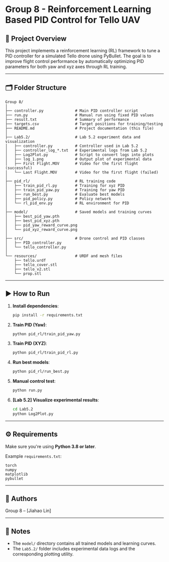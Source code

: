 # Group 8 - Reinforcement Learning Based PID Control for Tello UAV

## 📌 Project Overview

This project implements a reinforcement learning (RL) framework to tune a PID controller for a simulated Tello drone using PyBullet. The goal is to improve flight control performance by automatically optimizing PID parameters for both yaw and xyz axes through RL training.

---

## 🗂️ Folder Structure

```
Group 8/
│
├── controller.py              # Main PID controller script
├── run.py                     # Manual run using fixed PID values
├── result.txt                 # Summary of performance
├── targets.csv                # Target positions for training/testing
├── README.md                  # Project documentation (this file)
│
├── Lab5.2/                    # Lab 5.2 experiment data and visualization
│   ├── controller.py          # Controller used in Lab 5.2
│   ├── controller_log_*.txt   # Experimental logs from Lab 5.2
│   ├── Log2Plot.py            # Script to convert logs into plots
│   ├── log_1.png              # Output plot of experimental data
│   ├── First Flight.MOV       # Video for the first flight (successful)
│   └── Last Flight.MOV        # Video for the first flight (failed)
│
├── pid_rl/                    # RL training code
│   ├── train_pid_rl.py        # Training for xyz PID
│   ├── train_pid_yaw.py       # Training for yaw PID
│   ├── run_best.py            # Evaluate best models
│   ├── pid_policy.py          # Policy network
│   └── rl_pid_env.py          # RL environment for PID
│
├── model/                     # Saved models and training curves
│   ├── best_pid_yaw.pth
│   ├── best_pid_xyz.pth
│   ├── pid_yaw_reward_curve.png
│   └── pid_xyz_reward_curve.png
│
├── src/                       # Drone control and PID classes
│   ├── PID_controller.py
│   └── tello_controller.py
│
└── resources/                 # URDF and mesh files
    ├── tello.urdf
    ├── tello_cover.stl
    ├── tello_v2.stl
    └── prop.stl
```

---

## ▶️ How to Run

1. **Install dependencies**:
   ```bash
   pip install -r requirements.txt
   ```

2. **Train PID (Yaw)**:
   ```bash
   python pid_rl/train_pid_yaw.py
   ```

3. **Train PID (XYZ)**:
   ```bash
   python pid_rl/train_pid_rl.py
   ```

4. **Run best models**:
   ```bash
   python pid_rl/run_best.py
   ```

5. **Manual control test**:
   ```bash
   python run.py
   ```

6. **[Lab 5.2] Visualize experimental results**:
   ```bash
   cd Lab5.2
   python Log2Plot.py
   ```

---

## ⚙️ Requirements

Make sure you're using **Python 3.8 or later**.

Example `requirements.txt`:
```
torch
numpy
matplotlib
pybullet
```

---

## 👤 Authors

Group 8 – [Jiahao Lin]

---

## 📌 Notes

- The `model/` directory contains all trained models and learning curves.
- The `Lab5.2/` folder includes experimental data logs and the corresponding plotting utility.
